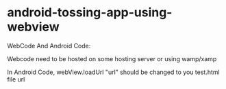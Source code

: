 # android-tossing-app-using-webview

WebCode And Android Code:

Webcode need to be hosted on some hosting server or using wamp/xamp

In Android Code, webView.loadUrl "url" should be changed to you test.html file url